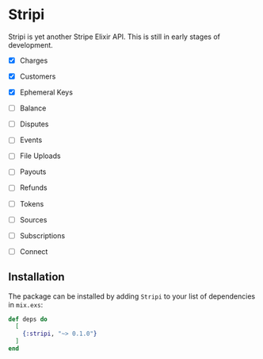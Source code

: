 # Stripi

Stripi is yet another Stripe Elixir API.
This is still in early stages of development.

- [x] Charges
- [x] Customers
- [x] Ephemeral Keys
- [ ] Balance
- [ ] Disputes
- [ ] Events
- [ ] File Uploads
- [ ] Payouts
- [ ] Refunds
- [ ] Tokens
- [ ] Sources
- [ ] Subscriptions
- [ ] Connect


## Installation

The package can be installed by adding `Stripi` to your list of dependencies in
`mix.exs`:

```elixir
def deps do
  [
    {:stripi, "~> 0.1.0"}
  ]
end
```
